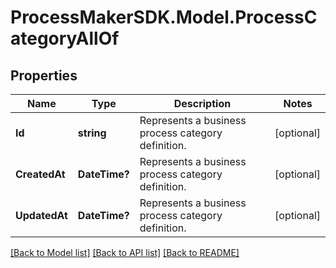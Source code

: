 
# ProcessMakerSDK.Model.ProcessCategoryAllOf

## Properties

Name | Type | Description | Notes
------------ | ------------- | ------------- | -------------
**Id** | **string** | Represents a business process category definition. | [optional] 
**CreatedAt** | **DateTime?** | Represents a business process category definition. | [optional] 
**UpdatedAt** | **DateTime?** | Represents a business process category definition. | [optional] 

[[Back to Model list]](../README.md#documentation-for-models)
[[Back to API list]](../README.md#documentation-for-api-endpoints)
[[Back to README]](../README.md)

